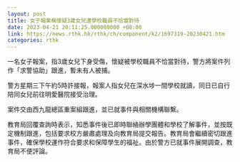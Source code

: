 ```yaml
---
layout: post
title: 女子報案稱懷疑3歲女兒遭學校職員不恰當對待
date: 2023-04-21 20:11:25.000000000 +08:00
link: https://news.rthk.hk/rthk/ch/component/k2/1697319-20230421.htm
categories: rthk
---
```


一名女子報案，指3歲女兒下身受傷，懷疑被學校職員不恰當對待，警方將案件列作「求警協助」跟進，暫未有人被捕。

警方星期三下午約5時許接報，報案人指女兒在深水埗一間學校就讀，同日已自行陪同女兒前往明愛醫院接受治理。

案件交由西九龍總區重案組跟進，並已就事件與相關機構聯繫。

教育局回覆查詢時表示，知悉事件後已即時聯絡辦學團體和學校了解事件，並按既定機制跟進，包括要求校方嚴肅處理及向教育局提交報告。教育局會繼續密切跟進事件，確保學校運作符合要求和保障學生的福祉。由於警方已就事件展開調查，教育局不便評論。
